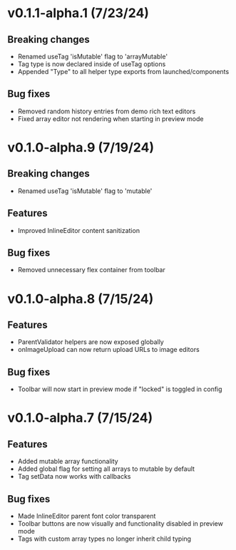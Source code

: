# v0.1.1-alpha.1 (7/23/24)

## Breaking changes

- Renamed useTag 'isMutable' flag to 'arrayMutable'
- Tag type is now declared inside of useTag options
- Appended "Type" to all helper type exports from launched/components

## Bug fixes

- Removed random history entries from demo rich text editors
- Fixed array editor not rendering when starting in preview mode

# v0.1.0-alpha.9 (7/19/24)

## Breaking changes

- Renamed useTag 'isMutable' flag to 'mutable'

## Features

- Improved InlineEditor content sanitization

## Bug fixes

- Removed unnecessary flex container from toolbar

# v0.1.0-alpha.8 (7/15/24)

## Features

- ParentValidator helpers are now exposed globally
- onImageUpload can now return upload URLs to image editors

## Bug fixes

- Toolbar will now start in preview mode if "locked" is toggled in config

# v0.1.0-alpha.7 (7/15/24)

## Features

- Added mutable array functionality
- Added global flag for setting all arrays to mutable by default
- Tag setData now works with callbacks

## Bug fixes

- Made InlineEditor parent font color transparent
- Toolbar buttons are now visually and functionality disabled in preview mode
- Tags with custom array types no longer inherit child typing
